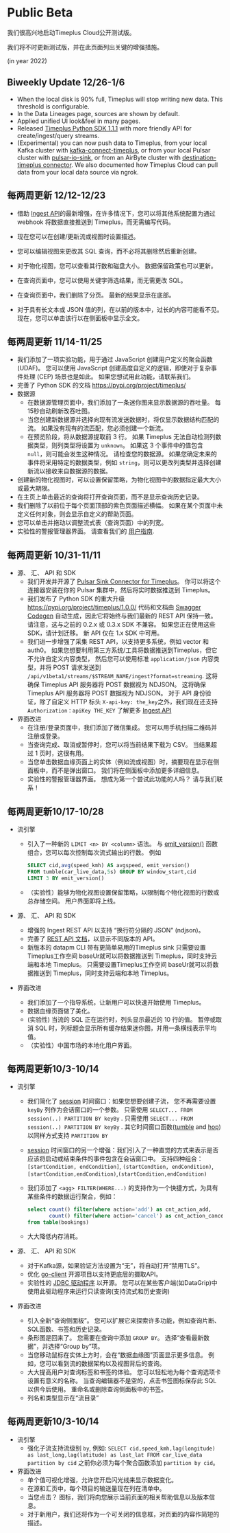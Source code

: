 

# Public Beta

我们很高兴地启动Timeplus Cloud公开测试版。

我们将不时更新测试版，并在此页面列出关键的增强措施。

(in year 2022)

## Biweekly Update 12/26-1/6

* When the local disk is 90% full, Timeplus will stop writing new data. This threshold is configurable.
* In the Data Lineages page, sources are shown by default.
* Applied unified UI look&feel in many pages.
* Released [Timeplus Python SDK 1.1.1](https://pypi.org/project/timeplus/1.1.1/) with more friendly API for create/ingest/query streams.
* (Experimental) you can now push data to Timeplus, from your local Kafka cluster with [kafka-connect-timeplus](https://github.com/timeplus-io/kafka-connect-timeplus), or from your local Pulsar cluster with [pulsar-io-sink](https://github.com/timeplus-io/pulsar-io-sink), or from an AirByte cluster with [destination-timeplus connector](https://github.com/timeplus-io/airbyte/tree/feature/timeplus-destination/airbyte-integrations/connectors/destination-timeplus). We also documented how Timeplus Cloud can pull data from your local data source via ngrok.

## 每两周更新 12/12-12/23

* 借助 [Ingest API](https://docs.timeplus.com/zh/docs/ingest-api)的最新增强，在许多情况下，您可以将其他系统配置为通过 webhook 将数据直接推送到 Timeplus，而无需编写代码。
* 现在您可以在创建/更新流或视图时设置描述。
* 您可以编辑视图来更改其 SQL 查询，而不必将其删除然后重新创建。
* 对于物化视图，您可以查看其行数和磁盘大小。 数据保留政策也可以更新。
* 在查询页面中，您可以使用关键字筛选结果，而无需更改 SQL。

* 在查询页面中，我们删除了分页。 最新的结果显示在底部。
* 对于具有长文本或 JSON 值的列，在以前的版本中，过长的内容可能看不见。 现在，您可以单击该行以在侧面板中显示全文。

## 每两周更新 11/14-11/25

* 我们添加了一项实验功能，用于通过 JavaScript 创建用户定义的聚合函数 (UDAF)。 您可以使用 JavaScript 创建高度自定义的逻辑，即使对于复杂事件处理 (CEP) 场景也是如此。 如果您想试用此功能，请联系我们。
* 完善了 Python SDK 的文档 https://pypi.org/project/timeplus/
* 数据源
  * 在数据源管理页面中，我们添加了一条迷你图来显示数据源的吞吐量。 每15秒自动刷新改吞吐图。
  * 当您创建新数据源并选择向现有流发送数据时，将仅显示数据结构匹配的流。 如果没有现有的流匹配，您必须创建一个新流。
  * 在预览阶段，将从数据源提取前 3 行。 如果 Timeplus 无法自动检测列数据类型，则列类型将设置为 `unknown`。 如果这 3 个事件中的值包含 `null`，则可能会发生这种情况。 请检查您的数据源。 如果您确定未来的事件将采用特定的数据类型，例如 `string`，则可以更改列类型并选择创建新流以接收来自数据源的数据。
* 创建新的物化视图时，可以设置保留策略，为物化视图中的数据指定最大大小或最大期限。
* 在主页上单击最近的查询将打开查询页面，而不是显示查询历史记录。
* 我们删除了以前位于每个页面顶部的紫色页面描述横幅。 如果在某个页面中未定义任何对象，则会显示自定义的帮助页面。
* 您可以单击并拖动以调整流式表（查询页面）中的列宽。
* 实验性的警报管理器界面。 请查看我们的 [用户指南](alert).

## 每两周更新 10/31-11/11

* 源、 汇、 API 和 SDK
  * 我们开发并开源了 [Pulsar Sink Connector for Timeplus](https://github.com/timeplus-io/pulsar-io-sink)。 你可以将这个连接器安装在你的 Pulsar 集群中，然后将实时数据推送到 Timeplus。
  * 我们发布了 Python SDK 的重大升级 https://pypi.org/project/timeplus/1.0.0/ 代码和文档由 [Swagger Codegen](https://github.com/swagger-api/swagger-codegen) 自动生成，因此它将始终与我们最新的 REST API 保持一致。 请注意，这与之前的 0.2.x 或 0.3.x SDK 不兼容。 如果您正在使用这些 SDK，请计划迁移。 新 API 仅在 1.x SDK 中可用。
  * 我们进一步增强了采集 REST API，以支持更多系统，例如 vector 和 auth0。 如果您想要利用第三方系统/工具将数据推送到Timeplus，但它不允许自定义内容类型， 然后您可以使用标准 `application/json` 内容类型，并将 POST 请求发送到 `/api/v1beta1/streams/$STREAM_NAME/ingest?format=streaming`. 这将确保 Timeplus API 服务器将 POST 数据视为 NDJSON。 这将确保 Timeplus API 服务器将 POST 数据视为 NDJSON。 对于 API 身份验证，除了自定义 HTTP 标头 `X-api-key: the_key`之外，我们现在还支持 `Authorization：apiKey THE_KEY` 了解更多 [Ingest API](ingest-api)
* 界面改进
  * 在注册/登录页面中，我们添加了微信集成。 您可以用手机扫描二维码并注册或登录。
  * 当查询完成、取消或暂停时，您可以将当前结果下载为 CSV。 当结果超过 1 页时，这很有用。
  * 当您单击数据血缘页面上的实体（例如流或视图）时，摘要现在显示在侧面板中，而不是弹出窗口。 我们将在侧面板中添加更多详细信息。
  * 实验性的警报管理器界面。 想成为第一个尝试此功能的人吗？ 请与我们联系！

## 每两周更新10/17-10/28

* 流引擎

  * 引入了一种新的 `LIMIT <n> BY <column>` 语法。 与 [emit_version()](functions#emit_version) 函数组合，您可以每次控制每次流式输出的行数。 例如

    ```sql
    SELECT cid,avg(speed_kmh) AS avgspeed, emit_version() 
    FROM tumble(car_live_data,5s) GROUP BY window_start,cid 
    LIMIT 3 BY emit_version()
    ```

  * （实验性）能够为物化视图设置保留策略，以限制每个物化视图的行数或总存储空间。 用户界面即将上线。

* 源、 汇、 API 和 SDK

  * 增强的 Ingest REST API 以支持 “换行符分隔的 JSON” (ndjson)。
  * 完善了 [REST API 文档](https://docs.timeplus.com/rest)，以显示不同版本的 API。
  * 新版本的 datapm CLI 带有更简单易用的Timeplus sink 只需要设置Timeplus工作空间 baseUr就可以将数据推送到 Timeplus，同时支持云端和本地 Timeplus。 只需要设置Timeplus工作空间 baseUr就可以将数据推送到 Timeplus，同时支持云端和本地 Timeplus。

* 界面改进

  * 我们添加了一个指导系统，让新用户可以快速开始使用 Timeplus。
  * 数据血缘页面做了美化。
  * (实验性) 当流的 SQL 正在运行时，列头显示最近的 10 行的值。 暂停或取消 SQL 时，列标题会显示所有缓存结果迷你图，并用一条横线表示平均值。
  * （实验性）中国市场的本地化用户界面。



## 每两周更新10/3-10/14

* 流引擎

  * 我们简化了 [session](functions#session) 时间窗口：如果您想要创建子流， 您不再需要设置 `keyBy` 列作为会话窗口的一个参数。 只需使用 `SELECT... FROM session(..) PARTITION BY keyBy` . 只需使用 `SELECT... FROM session(..) PARTITION BY keyBy` . 其它时间窗口函数([tumble](functions#tumble) and [hop](functions#hop)) 以同样方式支持 `PARTITION BY`

  * [session](functions#session) 时间窗口的另一个增强：我们引入了一种直觉的方式来表示是否应该将启动或结束条件的事件包含在会话窗口中。 支持四种组合： `[startCondition, endCondition]`, `(startCondtion, endCondition)`, `[startCondition,endCondition)`,`(startCondition,endCondition)`

  * 我们添加了 `<agg> FILTER(WHERE...)` 的支持作为一个快捷方式，为具有某些条件的数据运行聚合，例如：

    ```sql
    select count() filter(where action='add') as cnt_action_add,
           count() filter(where action='cancel') as cnt_action_cancel 
    from table(bookings)
    ```

  * 大大降低内存消耗。

* 源、 汇、 API 和 SDK

  * 对于Kafka源，如果验证方法设置为“无”，将自动打开“禁用TLS”。
  * 优化 [go-client](https://github.com/timeplus-io/go-client) 开源项目以支持更底层的摄取API。
  * 实验性的 [JDBC 驱动程序](https://github.com/timeplus-io/java-demo/tree/main/src/main/java/com/timeplus/jdbc) 以开源。 您可以在某些客户端(如DataGrip)中使用此驱动程序来运行只读查询(支持流式和历史查询)

* 界面改进

  * 引入全新“查询侧面板”。 您可以扩展它来探索许多功能，例如查询片断、SQL函数、书签和历史记录。
  * 条形图是回来了。 您需要在查询中添加 `GROUP BY`。 选择“查看最新数据”，并选择“Group by”项。
  * 当您移动鼠标在实体上方时，会在“数据血缘图”页面显示更多信息。 例如，您可以看到流的数据架构以及视图背后的查询。
  * 大大提高用户对查询标签和书签的体验。 您可以轻松地为每个查询选项卡设置有意义的名称。 当查询编辑器不是空的，点击书签图标保存此 SQL 以供今后使用。 重命名或删除查询侧面板中的书签。
  * 列名和类型显示在“流目录”

## 每两周更新10/3-10/14

* 流引擎
  * 强化子流支持流级别 `by`, 例如: `SELECT cid,speed_kmh,lag(longitude) as last_long,lag(latitude) as last_lat FROM car_live_data partition by cid` 之前你必须为每个聚合函数添加 `partition by cid`。
* 界面改进
  * 单个值可视化增强，允许您开启闪光线来显示数据变化。
  * 在源和汇页中，每个项目的输送量现在列在清单中。
  * 当您点击？ 图标，我们将向您展示当前页面的相关帮助信息以及版本信息。
  * 对于新用户，我们还将作为一个可关闭的信息框，对页面的内容作简短的描述。